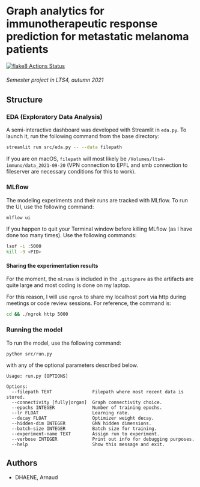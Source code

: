 # Graph analytics for immunotherapeutic response prediction for metastatic melanoma patients

[![flake8 Actions Status](https://github.com/arnauddhaene/graphmel/actions/workflows/lint.yml/badge.svg)](https://github.com/arnauddhaene/graphmel/actions)

###### Semester project in LTS4, autumn 2021

## Structure

### EDA (Exploratory Data Analysis)

A semi-interactive dashboard was developed with Streamlit in `eda.py`. To launch it, run the following command from the base directory:

```bash
streamlit run src/eda.py -- --data filepath
```

If you are on macOS, `filepath` will most likely be `/Volumes/lts4-immuno/data_2021-09-20` (VPN connection to EPFL and smb connection to fileserver are necessary conditions for this to work).

### MLflow

The modeling experiments and their runs are tracked with MLflow. To run the UI, use the following command:

```bash
mlflow ui
```

If you happen to quit your Terminal window before killing MLflow (as I have done too many times). Use the following commands:

```bash
lsof -i :5000
kill -9 <PID>
```

#### Sharing the experimentation results

For the moment, the `mlruns` is included in the `.gitignore` as the artifacts are quite large and most coding is done on my laptop.

For this reason, I will use `ngrok` to share my localhost port via http during meetings or code review sessions. For reference, the command is:

```bash
cd && ./ngrok http 5000
```

### Running the model

To run the model, use the following command:

```bash
python src/run.py
```

with any of the optional parameters described below.

```
Usage: run.py [OPTIONS]

Options:
  --filepath TEXT               Filepath where most recent data is stored.
  --connectivity [fully|organ]  Graph connectivity choice.
  --epochs INTEGER              Number of training epochs.
  --lr FLOAT                    Learning rate.
  --decay FLOAT                 Optimizer weight decay.
  --hidden-dim INTEGER          GNN hidden dimensions.
  --batch-size INTEGER          Batch size for training.
  --experiment-name TEXT        Assign run to experiment.
  --verbose INTEGER             Print out info for debugging purposes.
  --help                        Show this message and exit.
```

## Authors

* DHAENE, Arnaud

